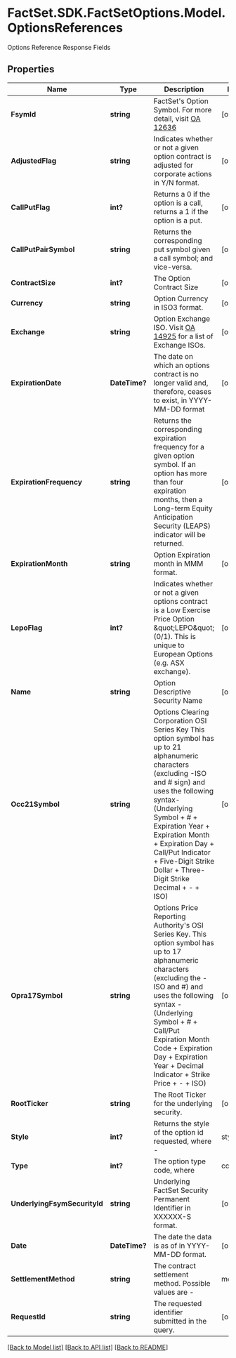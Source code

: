 # FactSet.SDK.FactSetOptions.Model.OptionsReferences
Options Reference Response Fields

## Properties

Name | Type | Description | Notes
------------ | ------------- | ------------- | -------------
**FsymId** | **string** | FactSet&#39;s Option Symbol. For more detail, visit [OA 12636](https://my.apps.factset.com/oa/pages/12636#options) | [optional] 
**AdjustedFlag** | **string** | Indicates whether or not a given option contract is adjusted for corporate actions in Y/N format. | [optional] 
**CallPutFlag** | **int?** | Returns a 0 if the option is a call, returns a 1 if the option is a put. | [optional] 
**CallPutPairSymbol** | **string** | Returns the corresponding put symbol given a call symbol; and vice-versa. | [optional] 
**ContractSize** | **int?** | The Option Contract Size | [optional] 
**Currency** | **string** | Option Currency in ISO3 format. | [optional] 
**Exchange** | **string** | Option Exchange ISO. Visit [OA 14925](https://my.apps.factset.com/oa/pages/14925) for a list of Exchange ISOs. | [optional] 
**ExpirationDate** | **DateTime?** | The date on which an options contract is no longer valid and, therefore, ceases to exist, in YYYY-MM-DD format | [optional] 
**ExpirationFrequency** | **string** | Returns the corresponding expiration frequency for a given option symbol. If an option has more than four expiration months, then a Long-term Equity Anticipation Security (LEAPS) indicator will be returned. | [optional] 
**ExpirationMonth** | **string** | Option Expiration month in MMM format. | [optional] 
**LepoFlag** | **int?** | Indicates whether or not a given options contract is a Low Exercise Price Option \&quot;LEPO\&quot; (0/1). This is unique to European Options (e.g. ASX exchange). | [optional] 
**Name** | **string** | Option Descriptive Security Name | [optional] 
**Occ21Symbol** | **string** | Options Clearing Corporation OSI Series Key This option symbol has up to 21 alphanumeric characters (excluding -ISO and # sign) and uses the following syntax- (Underlying Symbol + # + Expiration Year + Expiration Month + Expiration Day + Call/Put Indicator + Five-Digit Strike Dollar + Three-Digit Strike Decimal + - + ISO)  | [optional] 
**Opra17Symbol** | **string** | Options Price Reporting Authority&#39;s OSI Series Key. This option symbol has up to 17 alphanumeric characters (excluding the -ISO and #) and uses the following syntax - (Underlying Symbol + # + Call/Put Expiration Month Code + Expiration Day + Expiration Year + Decimal Indicator + Strike Price + - + ISO)  | [optional] 
**RootTicker** | **string** | The Root Ticker for the underlying security. | [optional] 
**Style** | **int?** | Returns the style of the option id requested, where -   |style|description| |- --|- --| |0|American| |1|European|  An American style option can be exercised anytime during its life. The majority of exchange-traded options are American.  Since investors have the freedom to exercise their American options at any point during the life of the contract, they are more valuable than European options which can only be exercised at maturity.  Consider this example -  If you bought a Ford March Call option expiring in March of 2006 in March 2005, you would have the right to exercise the call option at anytime up until its expiration date. Had the Ford option been a European option, you could only exercise the option at the expiry date in March &#39;06. During the year, the share price could have been most optimal for exercise in December of 2005, but you would have to wait to exercise your option until March 2006, where it could be out-of-the-money and virtually worthless.  Note that the name of this option style has nothing to do with the geographic location.  | [optional] 
**Type** | **int?** | The option type code, where  |code|description| |- --|- --| |0|Equity Option| |2|Index Option| |99|Option on an ETF| |60|Option on a Future| |19|Option on a Spot FX Rate|  | [optional] 
**UnderlyingFsymSecurityId** | **string** | Underlying FactSet Security Permanent Identifier in XXXXXX-S format. | [optional] 
**Date** | **DateTime?** | The date the data is as of in YYYY-MM-DD format. | [optional] 
**SettlementMethod** | **string** | The contract settlement method. Possible values are - |method|description| |- --|- --| |C|Cash| |P|Physical| |NA|Not Covered|  | [optional] 
**RequestId** | **string** | The requested identifier submitted in the query. | [optional] 

[[Back to Model list]](../README.md#documentation-for-models) [[Back to API list]](../README.md#documentation-for-api-endpoints) [[Back to README]](../README.md)

